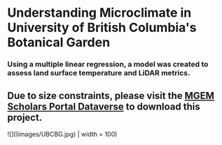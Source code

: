# Understanding Microclimate in University of British Columbia's Botanical Garden
### Using a multiple linear regression, a model was created to assess land surface temperature and LiDAR metrics.

## Due to size constraints, please visit the [MGEM Scholars Portal Dataverse](https://dataverse.scholarsportal.info/dataverse/UBC_MGEM) to download this project. 

![]((images/UBCBG.jpg) | width = 100)
